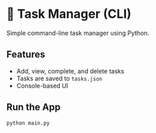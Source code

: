 # 📝 Task Manager (CLI)

Simple command-line task manager using Python.

## Features

- Add, view, complete, and delete tasks
- Tasks are saved to `tasks.json`
- Console-based UI

## Run the App

```bash
python main.py
